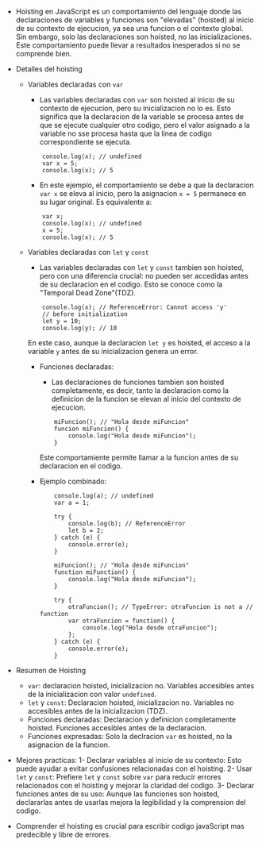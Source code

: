 - Hoisting en JavaScript es un comportamiento del lenguaje donde las declaraciones de variables y funciones son "elevadas" (hoisted) al inicio de su contexto de ejecucion, ya sea una funcion o el contexto global. Sin embargo, solo las declaraciones son hoisted, no las inicializaciones. Este comportamiento puede llevar a resultados inesperados si no se comprende bien.

- Detalles del hoisting
    - Variables declaradas con `var`
        - Las variables declaradas con `var` son hoisted al inicio de su contexto de ejecucion, pero su inicializacion no lo es. Esto significa que la declaracion de la variable se procesa antes de que se ejecute cualquier otro codigo, pero el valor asignado a la variable no sse procesa hasta que la linea de codigo correspondiente se ejecuta.

        ```
            console.log(x); // undefined
            var x = 5;
            console.log(x); // 5
        ```

        - En este ejemplo, el comportamiento se debe a que la declaracion `var x` se eleva al inicio, pero la asignacion `x = 5` permanece en su lugar original. Es equivalente a:

        ```
            var x;
            console.log(x); // undefined
            x = 5;
            console.log(x); // 5
        ```

    - Variables declaradas con `let` y `const`
        - Las variables declaradas con `let` y `const` tambien son hoisted, pero con una diferencia crucial: no pueden ser accedidas antes de su declaracion en el codigo. Esto se conoce como la "Temporal Dead Zone"(TDZ).

        ```
            console.log(x); // ReferenceError: Cannot access 'y' 
            // before initialization
            let y = 10;
            console.log(y); // 10
        ```

        En este caso, aunque la declaracion `let y` es hoisted, el acceso a la variable `y` antes de su inicializacion genera un error.

        - Funciones declaradas:
            - Las declaraciones de funciones tambien son hoisted completamente, es decir, tanto la declaracion como la definicion de la funcion se elevan al inicio del contexto de ejecucion.

            ```
                miFuncion(); // "Hola desde miFuncion"
                funcion miFuncion() {
                    console.log("Hola desde miFuncion");
                }
            ```

            Este comportamiente permite llamar a la funcion antes de su declaracion en el codigo.

        - Ejemplo combinado:
            ```
                console.log(a); // undefined
                var a = 1;

                try {
                    console.log(b); // ReferenceError
                    let b = 2;
                } catch (e) {
                    console.error(e);
                }

                miFuncion(); // "Hola desde miFuncion"
                function miFunction() {
                    console.log("Hola desde miFuncion");
                }

                try {
                    otraFuncion(); // TypeError: otraFuncion is not a // function
                    var otraFuncion = function() {
                        console.log("Hola desde otraFuncion");
                    };
                } catch (e) {
                    console.error(e);
                }
            ```


- Resumen de Hoisting
    - `var`: declaracion hoisted, inicializacion no. Variables accesibles antes de la inicializacion con valor `undefined`.
    -  `let` y `const`: Declaracion hoisted, inicializacion no. Variables no accesibles antes de la inicializacion (TDZ).
    - Funciones declaradas: Declaracion y definicion completamente hoisted. Funciones accesibles antes de la declaracion.
    - Funciones expresadas: Solo la declracion `var` es hoisted, no la asignacion de la funcion.

- Mejores practicas:
    1- Declarar variables al inicio de su contexto: Esto puede ayudar a evitar confusiones relacionadas con el hoisting.
    2- Usar `let` y `const`: Prefiere `let` y `const` sobre `var` para reducir errores relacionados con el hoisting y mejorar la claridad del codigo.
    3- Declarar funciones antes de su uso: Aunque las funciones son hoisted, declararlas antes de usarlas mejora la legibilidad y la comprension del codigo.

- Comprender el hoisting es crucial para escribir codigo javaScript mas predecible y libre de errores.